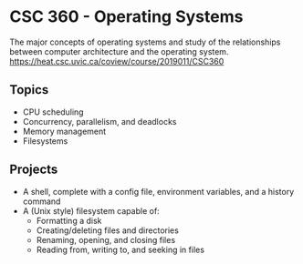# CSC 360 - Operating Systems

The major concepts of operating systems and study of the relationships between computer architecture and the operating system.
https://heat.csc.uvic.ca/coview/course/2019011/CSC360

## Topics
- CPU scheduling
- Concurrency, parallelism, and deadlocks
- Memory management
- Filesystems

## Projects
- A shell, complete with a config file, environment variables, and a history command
- A (Unix style) filesystem capable of:
	- Formatting a disk
	- Creating/deleting files and directories
	- Renaming, opening, and closing files
	- Reading from, writing to, and seeking in files
